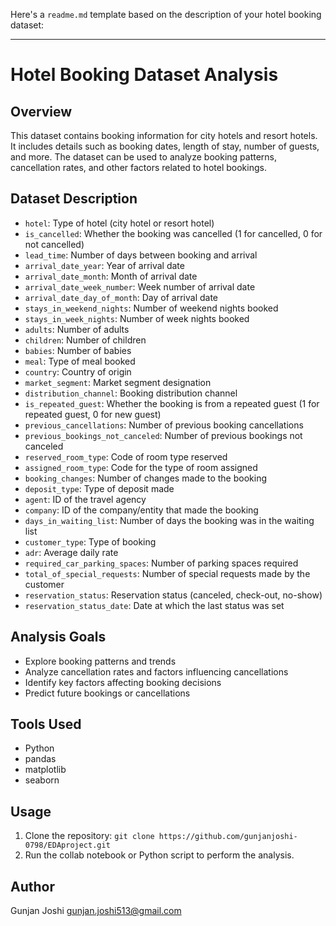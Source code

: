 Here's a `readme.md` template based on the description of your hotel booking dataset:

---

# Hotel Booking Dataset Analysis

## Overview

This dataset contains booking information for city hotels and resort hotels. It includes details such as booking dates, length of stay, number of guests, and more. The dataset can be used to analyze booking patterns, cancellation rates, and other factors related to hotel bookings.

## Dataset Description

- `hotel`: Type of hotel (city hotel or resort hotel)
- `is_cancelled`: Whether the booking was cancelled (1 for cancelled, 0 for not cancelled)
- `lead_time`: Number of days between booking and arrival
- `arrival_date_year`: Year of arrival date
- `arrival_date_month`: Month of arrival date
- `arrival_date_week_number`: Week number of arrival date
- `arrival_date_day_of_month`: Day of arrival date
- `stays_in_weekend_nights`: Number of weekend nights booked
- `stays_in_week_nights`: Number of week nights booked
- `adults`: Number of adults
- `children`: Number of children
- `babies`: Number of babies
- `meal`: Type of meal booked
- `country`: Country of origin
- `market_segment`: Market segment designation
- `distribution_channel`: Booking distribution channel
- `is_repeated_guest`: Whether the booking is from a repeated guest (1 for repeated guest, 0 for new guest)
- `previous_cancellations`: Number of previous booking cancellations
- `previous_bookings_not_canceled`: Number of previous bookings not canceled
- `reserved_room_type`: Code of room type reserved
- `assigned_room_type`: Code for the type of room assigned
- `booking_changes`: Number of changes made to the booking
- `deposit_type`: Type of deposit made
- `agent`: ID of the travel agency
- `company`: ID of the company/entity that made the booking
- `days_in_waiting_list`: Number of days the booking was in the waiting list
- `customer_type`: Type of booking
- `adr`: Average daily rate
- `required_car_parking_spaces`: Number of parking spaces required
- `total_of_special_requests`: Number of special requests made by the customer
- `reservation_status`: Reservation status (canceled, check-out, no-show)
- `reservation_status_date`: Date at which the last status was set

## Analysis Goals

- Explore booking patterns and trends
- Analyze cancellation rates and factors influencing cancellations
- Identify key factors affecting booking decisions
- Predict future bookings or cancellations

## Tools Used

- Python
- pandas
- matplotlib
- seaborn

## Usage

1. Clone the repository: `git clone https://github.com/gunjanjoshi-0798/EDAproject.git`
2. Run the collab notebook or Python script to perform the analysis.

## Author

Gunjan Joshi
gunjan.joshi513@gmail.com
